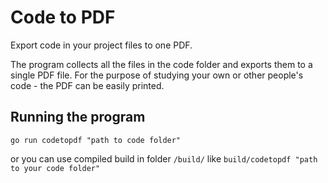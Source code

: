 # Code to PDF
Export code in your project files to one PDF. 

The program collects all the files in the code folder and exports them to a single PDF file. For the purpose of studying your own or other people's code - the PDF can be easily printed.

## Running the program

``go run codetopdf "path to code folder"``

or you can use compiled build in folder ``/build/`` like
``build/codetopdf "path to your code folder"``
